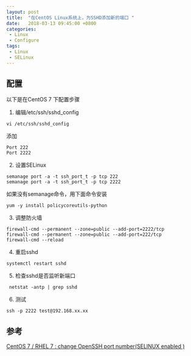 ```yaml
---
layout: post
title:  "在CentOS Linux系统上，为SSHD添加新的端口 "
date:   2018-03-13 09:45:00 +0800
categories:
 - Linux
 - Configure
tags:
 - Linux
 - SELinux
---
```


## 配置
   以下是在CentOS 7 下配置步骤

   1. 编辑/etc/ssh/sshd_config
   ```
   vi /etc/ssh/sshd_config
   ```
   添加
   ```
   Port 222
   Port 2222
   ```

   2. 设置SELinux
   ```
   semanage port -a -t ssh_port_t -p tcp 222
   semanage port -a -t ssh_port_t -p tcp 2222
   ```
   如果没有semanage命令，用下面命令安装
   ```
   yum -y install policycoreutils-python
   ```

   3. 调整防火墙
   ```
   firewall-cmd --permanent --zone=public --add-port=2222/tcp
   firewall-cmd --permanent --zone=public --add-port=222/tcp
   firewall-cmd --reload
   ```

   4. 重启sshd
   ```
   systemctl restart sshd
   ```

   5. 检查sshd是否监听新端口
   ```
    netstat -antp | grep sshd
   ```    

   6. 测试
   ```
   ssh -p 2222 test@192.168.xx.xx
   ```  

## 参考
[CentOS 7 / RHEL 7 : change OpenSSH port number(SELINUX enabled )](http://sharadchhetri.com/2014/10/15/centos-7-rhel-7-change-openssh-port-number-selinux-enabled/)
